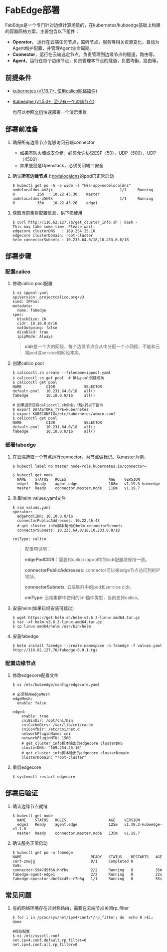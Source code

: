 # FabEdge部署

FabEdge是一个专门针对边缘计算场景的，在kubernetes/kubeedge基础上构建的容器网络方案，主要包含以下组件：

- **Operator**， 运行在云端任何节点，监听节点，服务等相关资源变化，自动为Agent维护配置，并管理Agent生命周期。
- **Connector**，运行在云端选定节点，负责管理到边缘节点的隧道，路由等。
- **Agent**，运行在每个边缘节点，负责管理本节点的隧道，负载均衡，路由等。



## 前提条件

- [kubernetes (v1.19.7+,  使用calico网络插件)](https://github.com/kubernetes-sigs/kubespray )

- [Kubeedge (v1.5.0+, 至少有一个边缘节点)](https://kubeedge.io/en/docs/)  

  也可以参照[文档](https://github.com/FabEdge/fabedge/blob/main/docs/install_k8s.md)快速部署一个演示集群



## 部署前准备

1. 确保所有边缘节点能够访问云端connector

    - 如果有防火墙或安全组，必须允许协议ESP（50），UDP（500），UDP（4500）
    - 如果底层是Openstack，必须关闭端口安全
   
2. 确认**所有边缘节点**上[nodelocaldns](https://kubernetes.io/docs/tasks/administer-cluster/nodelocaldns/)的pod已正常启动

    ```shell
    $ kubectl get po -A -o wide -l "k8s-app=nodelocaldns"
    nodelocaldns-4m2jx                              1/1     Running     0          25m    10.22.45.30    master           
    nodelocaldns-p5h9k                              1/1     Running     0          35m    10.22.45.26    edge1      
    ```

3. 获取当前集群配置信息，供下面使用

    ```shell
    $ curl http://116.62.127.76/get_cluster_info.sh | bash -
    This may take some time. Please wait.
    edgecore clusterDNS   : 169.254.25.10
    edgecore clusterDomain: root-cluster
    helm connectorSubnets : 10.233.64.0/18,10.233.0.0/18
    ```



## 部署步骤

### 配置calico

1. 修改calico pool配置

    ```shell
    $ vi ippool.yaml
    apiVersion: projectcalico.org/v3
    kind: IPPool
    metadata:
      name: fabedge
    spec:
      blockSize: 26
      cidr: 10.10.0.0/16
      natOutgoing: false
      disabled: true
      ipipMode: Always
    ```

    > **cidr**是一个大的网段，每个边缘节点会从中分配一个小网段，不能和云端pod或service的网段冲突。

2. 创建calico pool

    ```shell
    $ calicoctl.sh create --filename=ippool.yaml
    $ calicoctl.sh get pool  # 确认pool创建成功
    $ calicoctl get pool
    NAME           CIDR             SELECTOR   
    default-pool   10.231.64.0/18   all()      
    fabedge        10.10.0.0/16     all()
    
    # 如果提示没有calicoctl.sh命令，请执行以下指令
    $ export DATASTORE_TYPE=kubernetes
    $ export KUBECONFIG=/etc/kubernetes/admin.conf
    $ calicoctl get pool
    NAME           CIDR             SELECTOR   
    default-pool   10.231.64.0/18   all()      
    fabedge        10.10.0.0/16     all()
    ```



### 部署fabedge

1. 在云端选取一个节点运行connector，为节点做标记。以master为例，

   ```shell
   $ kubectl label no master node-role.kubernetes.io/connector=
   
   $ kubectl get node
     NAME    STATUS   ROLES                   AGE    VERSION
     edge1   Ready    agent,edge              108m   v1.19.3-kubeedge    
     master  Ready    connector,master,node   118m   v1.19.7     
   ```

2. 准备helm values.yaml文件

    ```shell
    $ vim values.yaml
    operator:
      edgePodCIDR: 10.10.0.0/16
      connectorPublicAddresses: 10.22.46.48
      # get_cluster_info脚本输出的helm connectorSubnets
      connectorSubnets: 10.233.64.0/18,10.233.0.0/18
    
    cniType: calico
    ```
    
    > 配置项说明：
    >
    >   **edgePodCIDR**：需要和calico ippool中的cidr配置项保持一致。
    >
    >   **connectorPublicAddresses**: connector可以被edge节点访问到的IP地址。
    >
    >   **connectorSubnets**: 云端集群中的pod和service cidr。
    >
    >   **cniType**: 云端集群中使用的cni插件类型，当前支持calico。

3.  安装helm(如果已经安装可跳过)

    ```shell
    $ wget https://get.helm.sh/helm-v3.6.3-linux-amd64.tar.gz
    $ tar -xf helm-v3.6.3-linux-amd64.tar.gz
    $ cp linux-amd64/helm /usr/bin/helm 
    ```

4.  安装fabedge 

    ```shell
    $ helm install fabedge --create-namespace -n fabedge -f values.yaml http://116.62.127.76/fabedge-0.0.1.tgz
    ```



### 配置边缘节点

1. 修改edgecore配置文件

    ```shell
    $ vi /etc/kubeedge/config/edgecore.yaml
    
    # 必须禁用edgeMesh
    edgeMesh:
      enable: false
    
    edged:
        enable: true
        cniBinDir: /opt/cni/bin
        cniCacheDirs: /var/lib/cni/cache
        cniConfDir: /etc/cni/net.d
        networkPluginName: cni
        networkPluginMTU: 1500
        # get_cluster_info脚本输出的edgecore clusterDNS
        clusterDNS: "169.254.25.10"
        # get_cluster_info脚本输出的edgecore clusterDomain
        clusterDomain: "root-cluster"
    ```

2. 重启edgecore

    ```shell
    $ systemctl restart edgecore
    ```



## 部署后验证

1. 确认边缘节点就绪

    ```shell
    $ kubectl get node
      NAME    STATUS   ROLES                   AGE    VERSION
      edge1   Ready    agent,edge              125m   v1.19.3-kubeedge-v1.1.0
      master  Ready    connector,master,node   135m   v1.19.7
    ```

2. 确认服务正常启动

    ```shell
    $ kubectl get po -n fabedge
    NAME                               READY   STATUS    RESTARTS   AGE
    cert-zmwjg                         0/1     Completed 0          3m5s
    connector-5947d5f66-hnfbv          2/2     Running   0          35m
    fabedge-agent-edge1                2/2     Running   0          22s
    fabedge-operator-dbc94c45c-r7n8g   1/1     Running   0          55s
    ```



## 常见问题

1. 有的网络环境存在非对称路由，需要在云端节点关闭rp_filter

    ```shell
    $ for i in /proc/sys/net/ipv4/conf/*/rp_filter; do  echo 0 >$i; done
    
    #保存配置
    $ vi /etc/sysctl.conf
    net.ipv4.conf.default.rp_filter=0
    net.ipv4.conf.all.rp_filter=0
    ```
    


